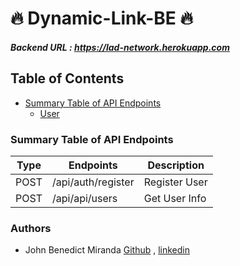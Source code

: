 # 🔥 Dynamic-Link-BE 🔥

##### Backend URL : https://lad-network.herokuapp.com

## Table of Contents

- [Summary Table of API Endpoints](#summary-table-of-api-endpoints)
  - [User](#user)

### Summary Table of API Endpoints

| Type | Endpoints          | Description               |
| ---- | ------------------ | ------------------------- |
| POST | /api/auth/register | Register User |
| POST | /api/api/users     | Get User Info             |

### Authors

- John Benedict Miranda [Github](https://github.com/john2796) , [linkedin](https://www.linkedin.com/in/john-benedict-miranda-7b2357180/)
